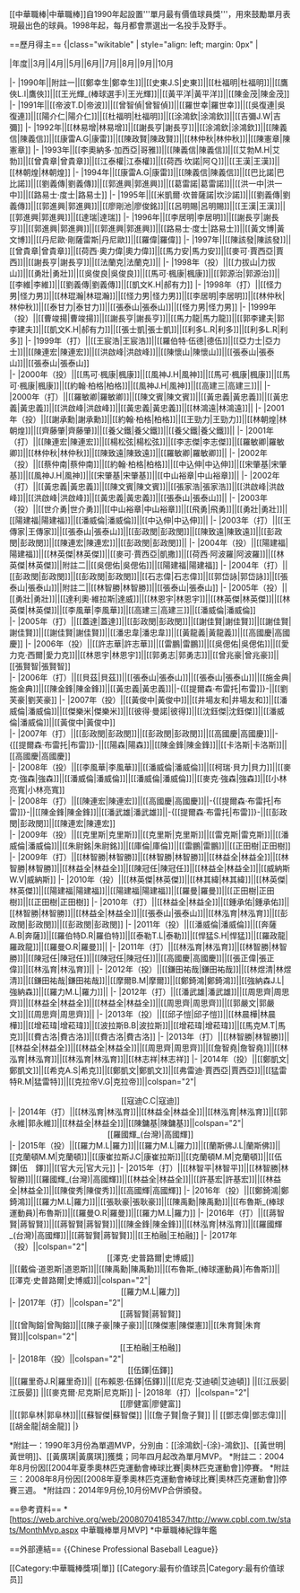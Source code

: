 [[中華職棒|中華職棒]]自1990年起設置'''單月最有價值球員獎'''，用來鼓勵單月表現最出色的球員。1998年起，每月都會票選出一名投手及野手。

==歷月得主==
{|class="wikitable" | style="align: left; margin: 0px" |
<!--{border="1" algin=left-->|年度||3月||4月||5月||6月||7月||8月||9月||10月
|-
|1990年||附註一||[[鄭幸生|鄭幸生]]||[[史東J.S|史東]]||[[杜福明|杜福明]]||[[鷹俠L.I|鷹俠]]||[[王光輝_(棒球選手)|王光輝]]||[[黃平洋|黃平洋]]||[[陳金茂|陳金茂]]  
|-
|1991年||[[帝波T.D|帝波]]||[[曾智偵|曾智偵]]||[[羅世幸|羅世幸]]||[[吳復連|吳復連]]||[[陽介仁|陽介仁]]||[[杜福明|杜福明]]||[[涂鴻欽|涂鴻欽]]||[[吉彌J.W|吉彌]] 
|-
|1992年||[[林易增|林易增]]||[[謝長亨|謝長亨]]||[[涂鴻欽|涂鴻欽]]||[[陳義信|陳義信]]||[[康雷A.G|康雷]]||[[陳政賢|陳政賢]]||[[林仲秋|林仲秋]]||[[陳憲章|陳憲章]]
|-
|1993年||[[李奧納多·加西亞|哥雅]]||[[陳義信|陳義信]]||[[艾勃M.H|艾勃]]||[[曾貴章|曾貴章]]||[[江泰權|江泰權]]||[[荷西·坎諾|阿Ｑ]]||[[王漢|王漢]]||[[林朝煌|林朝煌]]
|-
|1994年||[[康雷A.G|康雷]]||[[陳義信|陳義信]]||[[巴比諾|巴比諾]]||[[劉義傳|劉義傳]]||[[郭進興|郭進興]]||[[葛雷諾|葛雷諾]]||[[洪一中|洪一中]]||[[路易士·度士|路易士]]
|-
|1995年||[[米凱爾·坎普薩諾|坎沙諾]]||[[劉義傳|劉義傳]]||[[郭進興|郭進興]]||[[廖剛池|廖俊銘]]||[[呂明賜|呂明賜]]||[[王漢|王漢]]||[[郭進興|郭進興]]||[[達瑞|達瑞]]
|-
|1996年||[[李居明|李居明]]||[[謝長亨|謝長亨]]||[[郭進興|郭進興]]||[[郭進興|郭進興]]||[[路易士·度士|路易士]]||[[黃文博|黃文博]]||[[丹尼歐·剛薩雷斯|丹尼歐]]||[[羅偉|羅偉]]
|-
|1997年||[[陳該發|陳該發]]||[[曾貴章|曾貴章]]||[[荷西·奧力偉|奧力偉]]||[[馬力安|馬力安]]||[[麥可·賈西亞|賈西]]||[[謝長亨|謝長亨]]||[[法蘭克|法蘭克]]||
|-
|1998年（投）||[[力拔山|力拔山]]||[[勇壯|勇壯]]||[[吳俊良|吳俊良]]||[[馬可·楓康|楓康]]||[[郭源治|郭源治]]||[[李維|李維]]||[[劉義傳|劉義傳]]||[[凱文K.H|郝有力]] 
|-
|1998年（打）||[[怪力男|怪力男]]||[[林琨瀚|林琨瀚]]||[[怪力男|怪力男]]||[[李居明|李居明]]||[[林仲秋|林仲秋]]||[[泰甘力|泰甘力]]||[[張泰山|張泰山]]||[[怪力男|怪力男]] 
|-
|1999年（投）||[[曹竣揚|曹竣揚]]||[[謝長亨|謝長亨]]||[[馬力龍|馬力龍]]||[[郭李建夫|郭李建夫]]||[[凱文K.H|郝有力]]||[[張士凱|張士凱]]||[[利多L.R|利多]]||[[利多L.R|利多]]
|-
|1999年（打）||[[王宸浩|王宸浩]]||[[羅伯特·伍德|德伍]]||[[亞力士|亞力士]]||[[陳連宏|陳連宏]]||[[洪啟峰|洪啟峰]]||[[陳懷山|陳懷山]]||[[張泰山|張泰山]]||[[張泰山|張泰山]]  
|-
|2000年（投）||[[馬可·楓康|楓康]]||[[風神J.H|風神]]||[[馬可·楓康|楓康]]||[[馬可·楓康|楓康]]||[[約翰·柏格|柏格]]||[[風神J.H|風神]]||[[高建三|高建三]]||
|-
|2000年（打）||[[羅敏卿|羅敏卿]]||[[陳文賓|陳文賓]]||[[黃忠義|黃忠義]]||[[黃忠義|黃忠義]]||[[洪啟峰|洪啟峰]]||[[黃忠義|黃忠義]]||[[林鴻遠|林鴻遠]]||
|-
|2001年（投）||[[謝承勳|謝承勳]]||[[約翰·柏格|柏格]]||[[王勁力|王勁力]]||[[林朝煌|林朝煌]]||[[齊藤肇|齊藤肇]]||[[養父鐵|養父鐵]]||[[養父鐵|養父鐵]]||
|-
|2001年（打）||[[陳連宏|陳連宏]]||[[楊松弦|楊松弦]]||[[李志傑|李志傑]]||[[羅敏卿|羅敏卿]]||[[林仲秋|林仲秋]]||[[陳致遠|陳致遠]]||[[羅敏卿|羅敏卿]]||
|-
|2002年（投）||[[蔡仲南|蔡仲南]]||[[約翰·柏格|柏格]]||[[中込伸|中込伸]]||[[宋肇基|宋肇基]]||[[風神J.H|風神]]||[[宋肇基|宋肇基]]||[[中山裕章|中山裕章]]||
|-
|2002年（打）||[[黃忠義|黃忠義]]||[[陳文賓|陳文賓]]||[[張家浩|張家浩]]||[[洪啟峰|洪啟峰]]||[[洪啟峰|洪啟峰]]||[[黃忠義|黃忠義]]||[[張泰山|張泰山]]||
|-
|2003年（投）||[[世介勇|世介勇]]||[[中山裕章|中山裕章]]||[[飛勇|飛勇]]||[[勇壯|勇壯]]||[[陽建福|陽建福]]||[[潘威倫|潘威倫]]||[[中込伸|中込伸]]||
|-
|2003年（打）||[[王傳家|王傳家]]||[[張泰山|張泰山]]||[[彭政閔|彭政閔]]||[[陳致遠|陳致遠]]||[[彭政閔|彭政閔]]||[[陳連宏|陳連宏]]||[[彭政閔|彭政閔]]||
|-
|2004年（投）||[[陽建福|陽建福]]||[[林英傑|林英傑]]||[[麥可·賈西亞|凱撒]]||[[荷西·阿波羅|阿波羅]]||[[林英傑|林英傑]]||附註二||[[吳偲佑|吳偲佑]]||[[陽建福|陽建福]]
|-
|2004年（打）||[[彭政閔|彭政閔]]||[[彭政閔|彭政閔]]||[[石志偉|石志偉]]||[[郭岱詠|郭岱詠]]||[[張泰山|張泰山]]||附註二||[[林智勝|林智勝]]||[[張泰山|張泰山]] 
|-
|2005年（投）||[[勇壯|勇壯]]||[[達利奧·維拉斯|達威]]||[[林恩宇|林恩宇]]||[[林英傑|林英傑]]||[[林英傑|林英傑]]||[[李風華|李風華]]||[[高建三|高建三]]||[[潘威倫|潘威倫]]  
|-
|2005年（打）||[[蓋達|蓋達]]||[[彭政閔|彭政閔]]||[[謝佳賢|謝佳賢]]||[[謝佳賢|謝佳賢]]||[[謝佳賢|謝佳賢]]||[[潘忠韋|潘忠韋]]||[[黃龍義|黃龍義]]||[[高國慶|高國慶]]
|-
|2006年（投）||[[許志華|許志華]]||[[雷鵬|雷鵬]]||[[吳偲佑|吳偲佑]]||[[愛力克·西爾|愛力克]]||[[林恩宇|林恩宇]]||[[郭勇志|郭勇志]]||[[曾兆豪|曾兆豪]]||[[張賢智|張賢智]]  
|-
|2006年（打）||[[貝茲|貝茲]]||[[張泰山|張泰山]]||[[張泰山|張泰山]]||[[施金典|施金典]]||[[陳金鋒|陳金鋒]]||[[黃忠義|黃忠義]]||-{[[提爾森·布雷托|布雷]]}-||[[劉芙豪|劉芙豪]]
|-
|2007年（投）||[[黃俊中|黃俊中]]||[[井場友和|井場友和]]||[[潘威倫|潘威倫]]||[[傑樂米|傑樂米]]||[[彼得·曼諾|彼得]]||[[沈鈺傑|沈鈺傑]]||[[潘威倫|潘威倫]]||[[黃俊中|黃俊中]]  
|-
|2007年（打）||[[彭政閔|彭政閔]]||[[彭政閔|彭政閔]]||[[高國慶|高國慶]]||-{[[提爾森·布雷托|布雷]]}-||[[陽森|陽森]]||[[陳金鋒|陳金鋒]]||[[卡洛斯|卡洛斯]]||[[高國慶|高國慶]]  
|-
|2008年（投）||[[李風華|李風華]]||[[潘威倫|潘威倫]]||[[柯瑞·貝力|貝力]]||[[麥克·強森|強森]]||[[潘威倫|潘威倫]]||[[潘威倫|潘威倫]]||[[麥克·強森|強森]]||[[小林亮寬|小林亮寬]]  
|-
|2008年（打）||[[陳連宏|陳連宏]]||[[高國慶|高國慶]]||-{[[提爾森·布雷托|布雷]]}-||[[陳金鋒|陳金鋒]]||[[潘武雄|潘武雄]]||-{[[提爾森·布雷托|布雷]]}-||[[彭政閔|彭政閔]]||[[陳連宏|陳連宏]]  
|-
|2009年（投）||[[克里斯|克里斯]]||[[克里斯|克里斯]]||[[雷克斯|雷克斯]]||[[潘威倫|潘威倫]]||[[朱尉銘|朱尉銘]]||[[庫倫|庫倫]]||[[雷鵬|雷鵬]]||[[正田樹|正田樹]]
|-
|2009年（打）||[[林智勝|林智勝]]||[[林智勝|林智勝]]||[[林益全|林益全]]||[[林智勝|林智勝]]||[[林益全|林益全]]||[[陳冠任|陳冠任]]||[[林益全|林益全]]||[[威納斯W.V|威納斯]]
|-
|2010年（投）||[[林英傑|林英傑]]||[[林其緯|林其緯]]||[[林英傑|林英傑]]||[[陽建福|陽建福]]||[[陽建福|陽建福]]||[[羅曼|羅曼]]||[[正田樹|正田樹]]||[[正田樹|正田樹]] 
|-
|2010年（打）||[[林益全|林益全]]||[[鍾承佑|鍾承佑]]||[[林智勝|林智勝]]||[[林益全|林益全]]||[[張泰山|張泰山]]||[[林泓育|林泓育]]||[[彭政閔|彭政閔]]||[[彭政閔|彭政閔]]
|-
|2011年（投）||[[潘威倫|潘威倫]]||[[奔薩A.B|奔薩]]||[[羅伯特D.R|羅伯特]]||[[泰勒T.L|泰勒]]||[[悍猛S.H|悍猛]]||[[羅政龍|羅政龍]]||[[羅曼O.R|羅曼]]||
|-
|2011年（打）||[[林泓育|林泓育]]||[[林智勝|林智勝]]||[[陳冠任|陳冠任]]||[[陳冠任|陳冠任]]||[[高國慶|高國慶]]||[[張正偉|張正偉]]||[[林泓育|林泓育]]||
|-
|2012年（投）||[[鎌田祐哉|鎌田祐哉]]||[[林煜清|林煜清]]||[[鎌田祐哉|鎌田祐哉]]||[[摩爾B.M|摩爾]]||[[鄭錡鴻|鄭錡鴻]]||[[強納森J.L|強納森]]||[[羅力M.L|羅力]]||
|-
|2012年（打）||[[潘武雄|潘武雄]]||[[周思齊|周思齊]]||[[林益全|林益全]]||[[林益全|林益全]]||[[周思齊|周思齊]]||[[郭嚴文|郭嚴文]]||[[周思齊|周思齊]]||
|-
|2013年（投）||[[邱子愷|邱子愷]]||[[林晨樺|林晨樺]]||[[增菘瑋|增菘瑋]]||[[波拉斯B.B|波拉斯]]||[[增菘瑋|增菘瑋]]||[[馬克M.T|馬克]]||[[費古洛|費古洛]]||[[費古洛|費古洛]]
|-
|2013年（打）||[[林智勝|林智勝]]||[[林益全|林益全]]||[[林益全|林益全]]||[[周思齊|周思齊]]||[[詹智堯|詹智堯]]||[[林泓育|林泓育]]||[[林泓育|林泓育]]||[[林志祥|林志祥]]
|-
|2014年（投）||[[鄭凱文|鄭凱文]]||[[希克A.S|希克]]||[[鄭凱文|鄭凱文]]||[[弗雷迪·賈西亞|賈西亞]]||[[猛雷特R.M|猛雷特]]||[[克拉帝V.G|克拉帝]]||colspan="2"|<center>[[寇迪C.C|寇迪]]</center>
|-
|2014年（打）||[[林泓育|林泓育]]||[[林益全|林益全]]||[[林泓育|林泓育]]||[[郭永維|郭永維]]||[[林益全|林益全]]||[[陳鏞基|陳鏞基]]||colspan="2"|<center>[[羅國輝_(台灣)|高國輝]]</center>
|-
|2015年（投）||[[羅力M.L|羅力]]||[[羅力M.L|羅力]]||[[蘭斯佛J.L|蘭斯佛]]||[[克蘭頓M.M|克蘭頓]]||[[康崔拉斯J.C|康崔拉斯]]||[[克蘭頓M.M|克蘭頓]]||[[伍鐸|伍　鐸]]||[[官大元|官大元]]
|-
|2015年（打）||[[林智平|林智平]]||[[林智勝|林智勝]]||[[羅國輝_(台灣)|高國輝]]||[[林益全|林益全]]||[[許基宏|許基宏]]||[[林益全|林益全]]||[[陳俊秀|陳俊秀]]||[[高國輝|高國輝]]
|-
|2016年（投）||[[鄭錡鴻|鄭錡鴻]]||[[羅力M.L|羅力]]||[[張耿豪|張耿豪]]||[[陳禹勳|陳禹勳]]||[[布魯斯_(棒球運動員)|布魯斯]]||[[羅曼O.R|羅曼]]||[[羅力M.L|羅力]]
|-
|2016年（打）||[[蔣智賢|蔣智賢]]||[[蔣智賢|蔣智賢]]||[[陳金鋒|陳金鋒]]||[[林泓育|林泓育]]||[[羅國輝_(台灣)|高國輝]]||[[蔣智賢|蔣智賢]]||[[王柏融|王柏融]]
|-
|2017年（投）||colspan="2"|<center>[[澤克·史普路爾|史博威]]</center>||[[戴倫·道恩斯|道恩斯]]||[[陳禹勳|陳禹勳]]||[[布魯斯_(棒球運動員)|布魯斯]]||[[澤克·史普路爾|史博威]]||colspan="2"|<center>[[羅力M.L|羅力]]</center>
|-
|2017年（打）||colspan="2"|<center>[[蔣智賢|蔣智賢]]</center>||[[曾陶鎔|曾陶鎔]]||[[陳子豪|陳子豪]]||[[陳傑憲|陳傑憲]]||[[朱育賢|朱育賢]]||colspan="2"|<center>[[王柏融|王柏融]]</center>
|-
|2018年（投）||colspan="2"|<center>[[伍鐸|伍鐸]]</center>||[[羅里奇J.R|羅里奇]]|| [[布賴恩·伍鐸|伍鐸]]||[[尼克·艾迪頓|艾迪頓]] ||[[江辰晏|江辰晏]] ||[[麥克爾·尼克斯|尼克斯]]
|-
|2018年（打）||colspan="2"|<center>[[廖健富|廖健富]]</center>||[[郭阜林|郭阜林]]||[[蘇智傑|蘇智傑]] ||[[詹子賢|詹子賢]] || [[鄧志偉|鄧志偉]]||[[胡金龍|胡金龍]]
|}

*附註一：1990年3月份為單週MVP，分別由：[[涂鴻欽|-{涂}-鴻欽]]、[[黃世明|黃世明]]、[[黃廣琪|黃廣琪]]獲獎；同年四月起改為單月MVP。 
*附註二：2004年8月份因[[2004年夏季奧林匹克運動會棒球比賽|奧林匹克運動會]]停賽。
*附註三：2008年8月份因[[2008年夏季奧林匹克運動會棒球比賽|奧林匹克運動會]]停賽三週。
*附註四：2014年9月份,10月份MVP合併頒發。

==參考資料==
*[https://web.archive.org/web/20080704185347/http://www.cpbl.com.tw/stats/MonthMvp.aspx 中華職棒單月MVP]
*中華職棒紀錄年鑑

==外部連結==
{{Chinese Professional Baseball League}}

[[Category:中華職棒獎項|單]]
[[Category:最有价值球员|Category:最有价值球员]]